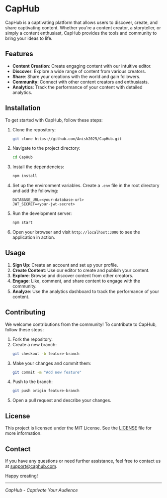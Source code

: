 # CapHub

CapHub is a captivating platform that allows users to discover, create, and share captivating content. Whether you're a content creator, a storyteller, or simply a content enthusiast, CapHub provides the tools and community to bring your ideas to life.

## Features

- **Content Creation**: Create engaging content with our intuitive editor.
- **Discover**: Explore a wide range of content from various creators.
- **Share**: Share your creations with the world and gain followers.
- **Community**: Connect with other content creators and enthusiasts.
- **Analytics**: Track the performance of your content with detailed analytics.

## Installation

To get started with CapHub, follow these steps:

1. Clone the repository:
    ```bash
    git clone https://github.com/Anish2025/CapHub.git
    ```

2. Navigate to the project directory:
    ```bash
    cd CapHub
    ```

3. Install the dependencies:
    ```bash
    npm install
    ```

4. Set up the environment variables. Create a `.env` file in the root directory and add the following:
    ```env
    DATABASE_URL=<your-database-url>
    JWT_SECRET=<your-jwt-secret>
    ```

5. Run the development server:
    ```bash
    npm start
    ```

6. Open your browser and visit `http://localhost:3000` to see the application in action.

## Usage

1. **Sign Up**: Create an account and set up your profile.
2. **Create Content**: Use our editor to create and publish your content.
3. **Explore**: Browse and discover content from other creators.
4. **Engage**: Like, comment, and share content to engage with the community.
5. **Analyze**: Use the analytics dashboard to track the performance of your content.

## Contributing

We welcome contributions from the community! To contribute to CapHub, follow these steps:

1. Fork the repository.
2. Create a new branch:
    ```bash
    git checkout -b feature-branch
    ```
3. Make your changes and commit them:
    ```bash
    git commit -m "Add new feature"
    ```
4. Push to the branch:
    ```bash
    git push origin feature-branch
    ```
5. Open a pull request and describe your changes.

## License

This project is licensed under the MIT License. See the [LICENSE](LICENSE) file for more information.

## Contact

If you have any questions or need further assistance, feel free to contact us at support@caphub.com.

Happy creating!

---

*CapHub - Captivate Your Audience*
```` ▋
